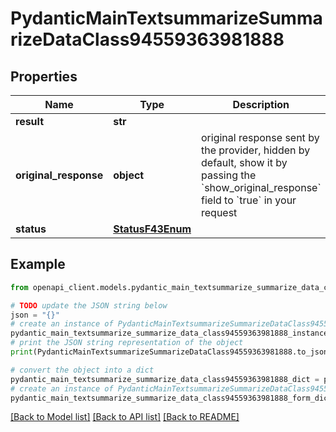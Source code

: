 # PydanticMainTextsummarizeSummarizeDataClass94559363981888


## Properties

Name | Type | Description | Notes
------------ | ------------- | ------------- | -------------
**result** | **str** |  | 
**original_response** | **object** | original response sent by the provider, hidden by default, show it by passing the &#x60;show_original_response&#x60; field to &#x60;true&#x60; in your request | [optional] 
**status** | [**StatusF43Enum**](StatusF43Enum.md) |  | 

## Example

```python
from openapi_client.models.pydantic_main_textsummarize_summarize_data_class94559363981888 import PydanticMainTextsummarizeSummarizeDataClass94559363981888

# TODO update the JSON string below
json = "{}"
# create an instance of PydanticMainTextsummarizeSummarizeDataClass94559363981888 from a JSON string
pydantic_main_textsummarize_summarize_data_class94559363981888_instance = PydanticMainTextsummarizeSummarizeDataClass94559363981888.from_json(json)
# print the JSON string representation of the object
print(PydanticMainTextsummarizeSummarizeDataClass94559363981888.to_json())

# convert the object into a dict
pydantic_main_textsummarize_summarize_data_class94559363981888_dict = pydantic_main_textsummarize_summarize_data_class94559363981888_instance.to_dict()
# create an instance of PydanticMainTextsummarizeSummarizeDataClass94559363981888 from a dict
pydantic_main_textsummarize_summarize_data_class94559363981888_form_dict = pydantic_main_textsummarize_summarize_data_class94559363981888.from_dict(pydantic_main_textsummarize_summarize_data_class94559363981888_dict)
```
[[Back to Model list]](../README.md#documentation-for-models) [[Back to API list]](../README.md#documentation-for-api-endpoints) [[Back to README]](../README.md)


